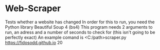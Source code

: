 # Web-Scraper
Tests whether a website has changed
In order for this to run, you need the Python library Beautiful Soup 4 (bs4)
This program needs 2 arguments to run, an adress and a number of seconds to check for (this isn't going to be perfectly exact)
An example comand is <C:/path>scraper.py https://fidosodd.github.io 20
